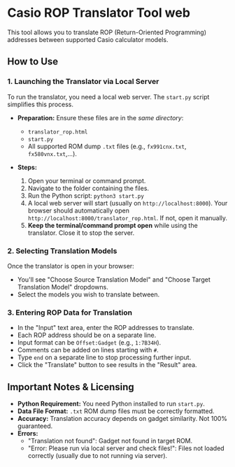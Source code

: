 # Casio ROP Translator Tool web

This tool allows you to translate ROP (Return-Oriented Programming) addresses between supported Casio calculator models.

## How to Use

### 1. Launching the Translator via Local Server

To run the translator, you need a local web server. The `start.py` script simplifies this process.

* **Preparation:** Ensure these files are in the *same directory*:
    * `translator_rop.html`
    * `start.py`
    * All supported ROM dump `.txt` files (e.g., `fx991cnx.txt`, `fx580vnx.txt`,...).

* **Steps:**
    1.  Open your terminal or command prompt.
    2.  Navigate to the folder containing the files.
    3.  Run the Python script: `python3 start.py`
    4.  A local web server will start (usually on `http://localhost:8000`). Your browser should automatically open `http://localhost:8000/translator_rop.html`. If not, open it manually.
    5.  **Keep the terminal/command prompt open** while using the translator. Close it to stop the server.

### 2. Selecting Translation Models

Once the translator is open in your browser:

* You'll see "Choose Source Translation Model" and "Choose Target Translation Model" dropdowns.
* Select the models you wish to translate between.

### 3. Entering ROP Data for Translation

* In the "Input" text area, enter the ROP addresses to translate.
* Each ROP address should be on a separate line.
* Input format can be `Offset:Gadget` (e.g., `1:7B34H`).
* Comments can be added on lines starting with `#`.
* Type `end` on a separate line to stop processing further input.
* Click the "Translate" button to see results in the "Result" area.

## Important Notes & Licensing

* **Python Requirement:** You need Python installed to run `start.py`.
* **Data File Format:** `.txt` ROM dump files must be correctly formatted.
* **Accuracy:** Translation accuracy depends on gadget similarity. Not 100% guaranteed.
* **Errors:**
    * "Translation not found": Gadget not found in target ROM.
    * "Error: Please run via local server and check files!": Files not loaded correctly (usually due to not running via server).
